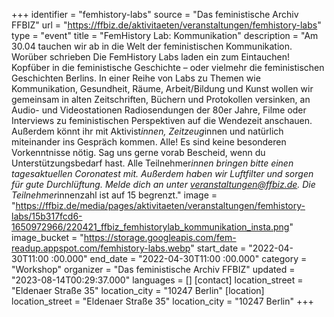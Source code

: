 +++
identifier = "femhistory-labs"
source = "Das feministische Archiv FFBIZ"
url = "https://ffbiz.de/aktivitaeten/veranstaltungen/femhistory-labs"
type = "event"
title = "FemHistory Lab: Kommunikation"
description = "Am 30.04 tauchen wir ab in die Welt der feministischen Kommunikation. Worüber schrieben 
Die FemHistory Labs laden ein zum Eintauchen! Kopfüber in die feministische Geschichte – oder vielmehr die feministischen Geschichten Berlins. In einer Reihe von Labs zu Themen wie Kommunikation, Gesundheit, Räume, Arbeit/Bildung und Kunst wollen wir gemeinsam in alten Zeitschriften, Büchern und Protokollen versinken, an Audio- und Videostationen Radiosendungen der 80er Jahre, Filme oder Interviews zu feministischen Perspektiven auf die Wendezeit anschauen. Außerdem könnt ihr mit Aktivist*innen, Zeitzeug*innen und natürlich miteinander ins Gespräch kommen.
Alle! Es sind keine besonderen Vorkenntnisse nötig. Sag uns gerne vorab Bescheid, wenn du Unterstützungsbedarf hast.
Alle Teilnehmer*innen bringen bitte einen tagesaktuellen Coronatest mit. Außerdem haben wir Luftfilter und sorgen für gute Durchlüftung.
Melde dich an unter veranstaltungen@ffbiz.de. Die Teilnehmer*innenzahl ist auf 15 begrenzt."
image = "https://ffbiz.de/media/pages/aktivitaeten/veranstaltungen/femhistory-labs/15b317fcd6-1650972966/220421_ffbiz_femhistorylab_kommunikation_insta.png"
image_bucket = "https://storage.googleapis.com/fem-readup.appspot.com/femhistory-labs.webp"
start_date = "2022-04-30T11:00 :00.000"
end_date = "2022-04-30T11:00 :00.000"
category = "Workshop"
organizer = "Das feministische Archiv FFBIZ"
updated = "2023-08-14T00:29:37.000"
languages = []
[contact]
location_street = "Eldenaer Straße 35"
location_city = "10247 Berlin"
[location]
location_street = "Eldenaer Straße 35"
location_city = "10247 Berlin"
+++